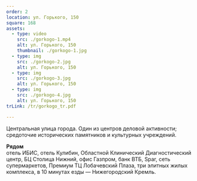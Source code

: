 ```yaml
---
order: 2
location: ул. Горького, 150
square: 168
assets:
  - type: video
    src: ./gorkogo-1.mp4
    alt: ул. Горького, 150
    thumbnail: ./gorkogo-1.jpg
  - type: img
    src: ./gorkogo-2.jpg
    alt: ул. Горького, 150
  - type: img
    src: ./gorkogo-3.jpg
    alt: ул. Горького, 150
  - type: img
    src: ./gorkogo-4.jpg
    alt: ул. Горького, 150
trLink: /tr/gorkogo_tr.pdf

---
```


Центральная улица города. Один из центров деловой активности;
средоточие исторических памятников и культурных учреждений.

**Рядом**<br />
отель ИБИС, отель Кулибин, Областной Клинический Диагностический
центр, БЦ Столица Нижний, офис Газпром, банк ВТБ, Spar, сеть супермаркетов,
Премиум ТЦ Лобачевский Плаза, три элитных жилых комплекса, в 10
минутах езды — Нижегородский Кремль.
